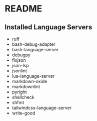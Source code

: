 # README

## Installed Language Servers

- ruff
- bash-debug-adapter
- bash-language-server
- debugpy
- fixjson
- json-lsp
- jsonlint
- lua-language-server
- markdown-oxide
- markdownlint
- pyright
- shellcheck
- shfmt
- tailwindcss-language-server
- write-good
